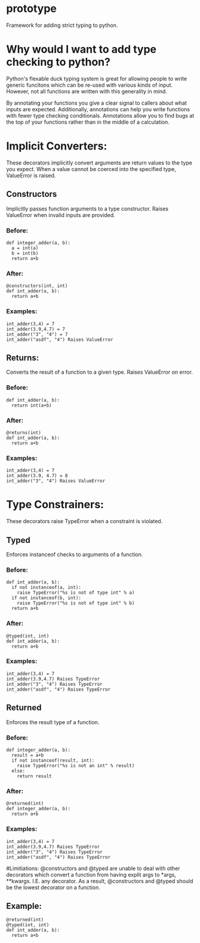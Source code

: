 # prototype
Framework for adding strict typing to python.

# Why would I want to add type checking to python?

Python's flexable duck typing system is great for allowing people to write generic funcitons which can be re-used 
with various kinds of input. However, not all functions are written with this generality in mind.

By annotating your functions you give a clear signal to callers about what inputs are expected.
Additionally, annotations can help you write functions with fewer type checking conditionals. 
Annotations allow you to find bugs at the top of your functions rather than in the middle of a calculation.

# Implicit Converters:
These decorators implicitly convert arguments are return values to the type you expect. When a value cannot be coerced into the specified type, ValueError is raised.

## Constructors
Implicitly passes function arguments to a type constructor. Raises ValueError when invalid inputs are provided.
### Before:
```
def integer_adder(a, b):
  a = int(a)
  b = int(b)
  return a+b
```
### After:
```
@constructors(int, int)
def int_adder(a, b):
  return a+b
```
### Examples:
```
int_adder(3,4) = 7
int_adder(3.9,4.7) = 7
int_adder("3", "4") = 7
int_adder("asdf", "4") Raises ValueError
```

## Returns:
Converts the result of a function to a given type. Raises ValueError on error.
### Before:
```
def int_adder(a, b):
  return int(a+b)
```
### After:
```
@returns(int)
def int_adder(a, b):
  return a+b
```
### Examples:
```
int_adder(3,4) = 7
int_adder(3.9, 4.7) = 8
int_adder("3", "4") Raises ValueError
```

# Type Constrainers:
These decorators raise TypeError when a constraint is violated.

## Typed
Enforces instanceof checks to arguments of a function.
### Before:
```
def int_adder(a, b):
  if not instanceof(a, int):
    raise TypeError("%s is not of type int" % a)
  if not instanceof(b, int):
    raise TypeError("%s is not of type int" % b)
  return a+b
```
### After:
```
@typed(int, int)
def int_adder(a, b):
  return a+b
```
### Examples:
```
int_adder(3,4) = 7
int_adder(3.9,4.7) Raises TypeError
int_adder("3", "4") Raises TypeError
int_adder("asdf", "4") Raises TypeError
```
## Returned 
Enforces the result type of a function.
### Before:
```
def integer_adder(a, b):
  result = a+b
  if not instanceof(result, int):
    raise TypeError("%s is not an int" % result)
  else:
    return result
  ```
### After:
```
@returned(int)
def integer_adder(a, b):
  return a+b
```
### Examples:
```
int_adder(3,4) = 7
int_adder(3.9,4.7) Raises TypeError
int_adder("3", "4") Raises TypeError
int_adder("asdf", "4") Raises TypeError
```

#Limitiations:
@constructors and @typed are unable to deal with other decorators which convert a function from having explit args to *args, **kwargs. I.E. any decorator. As a result, @constructors and @typed should be the lowest decorator on a function.

## Example:
```
@returned(int)
@typed(int, int)
def int_adder(a, b):
  return a+b
```

